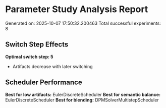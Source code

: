 # Parameter Study Analysis Report
Generated on: 2025-10-07 17:50:32.200463
Total successful experiments: 8

## Switch Step Effects
**Optimal switch step: 5**

- Artifacts decrease with later switching

## Scheduler Performance
**Best for low artifacts:** EulerDiscreteScheduler
**Best for semantic balance:** EulerDiscreteScheduler
**Best for blending:** DPMSolverMultistepScheduler

